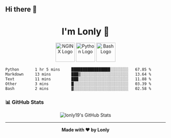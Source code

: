 ## Hi there 👋

<h1 align="center">I'm Lonly 👋</h1>

<p align="center">
  <img src="https://www.vectorlogo.zone/logos/nginx/nginx-ar21.svg" alt="NGINX Logo" height="60"/>
  <img src="https://www.vectorlogo.zone/logos/python/python-ar21.svg" alt="Python Logo" height="60"/>
  <img src="https://bashlogo.com/img/logo/png/full_colored_light.png" alt="Bash Logo" height="60"/>
</p>

 <!--START_SECTION:waka-->

```txt
Python       1 hr 5 mins     █████████████████░░░░░░░░   67.85 %
Markdown     13 mins         ███▒░░░░░░░░░░░░░░░░░░░░░   13.64 %
Text         11 mins         ███░░░░░░░░░░░░░░░░░░░░░░   11.88 %
Other        3 mins          █░░░░░░░░░░░░░░░░░░░░░░░░   03.39 %
Bash         2 mins          ▓░░░░░░░░░░░░░░░░░░░░░░░░   02.58 %
```

<!--END_SECTION:waka-->

### 📊 GitHub Stats
<p align="center">
  <img src="https://github-readme-stats.vercel.app/api?username=lonly19&show_icons=true&theme=radical" alt="lonly19's GitHub Stats"/>
</p>

---

<p align="center">
  <b>Made with ❤️ by Lonly</b>
</p>
